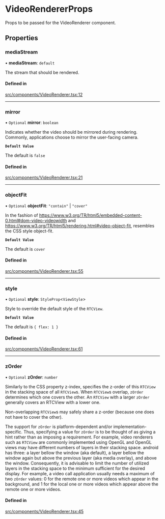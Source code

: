 # VideoRendererProps

Props to be passed for the VideoRenderer component.

## Properties

### mediaStream

• **mediaStream**: `default`

The stream that should be rendered.

#### Defined in

[src/components/VideoRenderer.tsx:12](https://github.com/GetStream/stream-video-js/blob/ac9956c0/packages/react-native-sdk/src/components/VideoRenderer.tsx#L12)

___

### mirror

• `Optional` **mirror**: `boolean`

Indicates whether the video should be
mirrored during rendering. Commonly, applications choose to mirror the
user-facing camera.

**`Default Value`**

The default is `false`

#### Defined in

[src/components/VideoRenderer.tsx:21](https://github.com/GetStream/stream-video-js/blob/ac9956c0/packages/react-native-sdk/src/components/VideoRenderer.tsx#L21)

___

### objectFit

• `Optional` **objectFit**: ``"contain"`` \| ``"cover"``

In the fashion of
https://www.w3.org/TR/html5/embedded-content-0.html#dom-video-videowidth
and https://www.w3.org/TR/html5/rendering.html#video-object-fit,
resembles the CSS style object-fit.

**`Default Value`**

The default is `cover`

#### Defined in

[src/components/VideoRenderer.tsx:55](https://github.com/GetStream/stream-video-js/blob/ac9956c0/packages/react-native-sdk/src/components/VideoRenderer.tsx#L55)

___

### style

• `Optional` **style**: `StyleProp`<`ViewStyle`\>

Style to override the default style of the `RTCView`.

**`Default Value`**

The default is `{ flex: 1 }`

#### Defined in

[src/components/VideoRenderer.tsx:61](https://github.com/GetStream/stream-video-js/blob/ac9956c0/packages/react-native-sdk/src/components/VideoRenderer.tsx#L61)

___

### zOrder

• `Optional` **zOrder**: `number`

Similarly to the CSS property z-index, specifies the z-order of this
`RTCView` in the stacking space of all `RTCView`s. When `RTCView`s overlap,
`zOrder` determines which one covers the other. An `RTCView` with a larger
`zOrder` generally covers an RTCView with a lower one.

Non-overlapping `RTCView`s may safely share a z-order (because one does not
have to cover the other).

The support for `zOrder` is platform-dependent and/or
implementation-specific. Thus, specifying a value for `zOrder` is to be
thought of as giving a hint rather than as imposing a requirement. For
example, video renderers such as `RTCView` are commonly implemented using
OpenGL and OpenGL views may have different numbers of layers in their
stacking space. android has three: a layer bellow the window (aka
default), a layer bellow the window again but above the previous layer
(aka media overlay), and above the window. Consequently, it is advisable
to limit the number of utilized layers in the stacking space to the
minimum sufficient for the desired display. For example, a video call
application usually needs a maximum of two `zOrder` values: 0 for the
remote one or more videos which appear in the background, and 1 for the local
one or more videos which appear above the remote one or more videos.

#### Defined in

[src/components/VideoRenderer.tsx:45](https://github.com/GetStream/stream-video-js/blob/ac9956c0/packages/react-native-sdk/src/components/VideoRenderer.tsx#L45)

